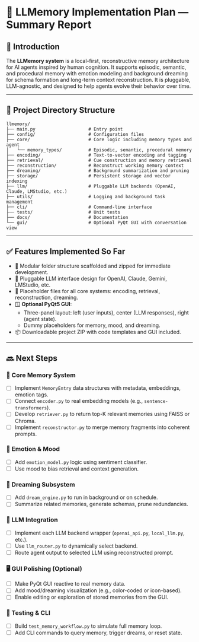 # 🧠 LLMemory Implementation Plan — Summary Report

## 🔹 Introduction

The **LLMemory system** is a local-first, reconstructive memory architecture for AI agents inspired by human cognition. It supports episodic, semantic, and procedural memory with emotion modeling and background dreaming for schema formation and long-term context reconstruction. It is pluggable, LLM-agnostic, and designed to help agents evolve their behavior over time.

---

## 📁 Project Directory Structure

```
llmemory/
├── main.py                    # Entry point
├── config/                    # Configuration files
├── core/                      # Core logic including memory types and agent
│   └── memory_types/          # Episodic, semantic, procedural memory
├── encoding/                  # Text-to-vector encoding and tagging
├── retrieval/                 # Cue construction and memory retrieval
├── reconstruction/            # Reconstruct working memory context
├── dreaming/                  # Background summarization and pruning
├── storage/                   # Persistent storage and vector indexing
├── llm/                       # Pluggable LLM backends (OpenAI, Claude, LMStudio, etc.)
├── utils/                     # Logging and background task management
├── cli/                       # Command-line interface
├── tests/                     # Unit tests
├── docs/                      # Documentation
└── gui/                       # Optional PyQt GUI with conversation view
```

---

## ✅ Features Implemented So Far

- 🧱 Modular folder structure scaffolded and zipped for immediate development.
- 🔌 Pluggable LLM interface design for OpenAI, Claude, Gemini, LMStudio, etc.
- 🧠 Placeholder files for all core systems: encoding, retrieval, reconstruction, dreaming.
- 🪟 **Optional PyQt5 GUI**:
  - Three-panel layout: left (user inputs), center (LLM responses), right (agent state).
  - Dummy placeholders for memory, mood, and dreaming.
- 📦 Downloadable project ZIP with code templates and GUI included.

---

## 🔜 Next Steps

### 🔧 Core Memory System
- [ ] Implement `MemoryEntry` data structures with metadata, embeddings, emotion tags.
- [ ] Connect `encoder.py` to real embedding models (e.g., `sentence-transformers`).
- [ ] Develop `retriever.py` to return top-K relevant memories using FAISS or Chroma.
- [ ] Implement `reconstructor.py` to merge memory fragments into coherent prompts.

### 🧠 Emotion & Mood
- [ ] Add `emotion_model.py` logic using sentiment classifier.
- [ ] Use mood to bias retrieval and context generation.

### 🌙 Dreaming Subsystem
- [ ] Add `dream_engine.py` to run in background or on schedule.
- [ ] Summarize related memories, generate schemas, prune redundancies.

### 🤖 LLM Integration
- [ ] Implement each LLM backend wrapper (`openai_api.py`, `local_llm.py`, etc.).
- [ ] Use `llm_router.py` to dynamically select backend.
- [ ] Route agent output to selected LLM using reconstructed prompt.

### 🖥️ GUI Polishing (Optional)
- [ ] Make PyQt GUI reactive to real memory data.
- [ ] Add mood/dreaming visualization (e.g., color-coded or icon-based).
- [ ] Enable editing or exploration of stored memories from the GUI.

### 🧪 Testing & CLI
- [ ] Build `test_memory_workflow.py` to simulate full memory loop.
- [ ] Add CLI commands to query memory, trigger dreams, or reset state.
